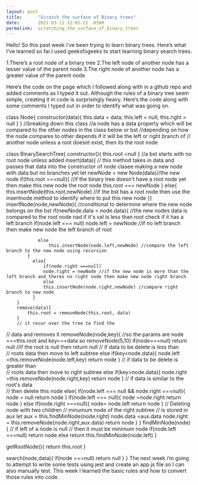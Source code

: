 ```yaml
---
layout: post
title:      "Scratch the surface of Binary trees"
date:       2021-03-11 12:02:21 -0500
permalink:  scratching_the_surface_of_binary_trees
---
```



Hello! So this past week i’ve been trying to learn binary trees. Here’s what I’ve learned so far.I used geeksfogeeks to start learning binary search trees. 

1.There’s a root node of a binary tree
2.The left node of another node has a lesser value of the parent node
3.The right node of another node has a greater value of the parent node


Here’s the code on the page which I followed along with in a gthub repo and added comments as I typed it out. Although the rules of a binary tree seem simple, creating it in code is surprisingly heavy. Here’s the code along with some comments I typed out in order to identify what was going on.

class Node{
    constructor(data){
        this.data = data;
        this.left = null;
        this.right = null
    }
} //breaking down this class
//a node has a data property which will be compared to the other nodes in the class below or bst
//depending on how the node compares to other depends if it will be the left or right branch of
// another node unless a root doesnt exist, then its the root node

class BinarySearchTree{
    constructor(){
        this.root =null
    } //a bst starts with no root node unless added
    insert(data){ // this method takes in data and passes that data into the constructor of node clasee making a new node with data but no branches yet
        let newNode = new Node(data)//the new node
        if(this.root ===null){ //if the binary tree doesn't have a root node yet then make this new node the root node
            this.root === newNode
        }
        else{
            this.insertNode(this.root,newNode) //if the bst has a root node then use the insertnode method to identify where to put this new node
        }} 
        insertNode(node,newNode){
            //conditional to determine where the new node belongs on the bst
            if(newNode.data < node.data){ //the new nodes data is compared to the root node nad if it's val is less than root check if it has a left branch
                if(node.left === null)
                    node.left = newNode //if no left branch then make new node the left branch of root

                else
                    this.insertNode(node.left,newNode) //compare the left branch to the new node using recursion
            }
              else{
                  if(node.right ===null)
                  node.right = newNode //if the new node is more than the left branch and theres no right node then make new node right branch
                  else
                  this.insertNode(node.right,newNode) //compare right branch to new node
              }
        }
        remove(data){
            this.root = removeNode(this.root, data)
        }
        // it recur over the tree to find the 
// data and removes it 
removeNode(node,key){ //so the params are node ===this.root and key===data so removeNode(5,10)
    if(node===null) 
        return null //if the root is null then return null 
         // if data to be delete is less than  
    // roots data then move to left subtree 
    else if(key<node.data){ 
        node.left =this.removeNode(node.left,key)
        return node
    }
        // if data to be delete is greater than  
    // roots data then move to right subtree 
      else if(key>node.data){
        node.right =this.removeNode(node.right,key)
        return node
    }
     // if data is similar to the root's data  
    // then delete this node 
    else{
        if(node.left === null && node.right ===null){
            node = null
            return node
        }
        if(node.left === null){
            node =node.right
            return node
        }
        else if(node.right ===null){
            node= node.left 
            return node
        }
        // Deleting node with two children 
        // minumum node of the right subtree 
        // is stored in aux
        let aux = this.findMinNode(node.right)
        node.data =aux.data
        node.right = this.removeNode(node.right,aux.data)
        return node
    }
}
findMinNode(node){    // if left of a node is null 
    // then it must be minimum node 
if(node.left ===null)
return node
else return this.findMinNode(node.left)
}

getRootNode(){
    return this.root
}

search(node,data){
    if(node ===null)
    return null
}
}
The next week i’m going to attempt to write some tests using jest and create an app.js file so I can also manually test. This week I learned the basic rules and how to convert those rules into code.


